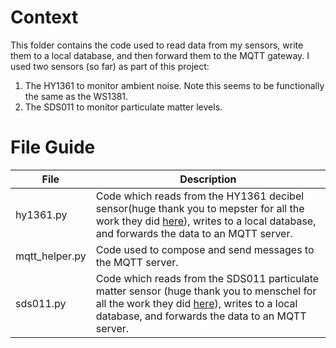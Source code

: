 # Context

This folder contains the code used to read data from my sensors, write them to a local database, and then forward them to the MQTT gateway. I used two sensors (so far) as part of this project:

1. The HY1361 to monitor ambient noise. Note this seems to be functionally the same as the WS1381.
2. The SDS011 to monitor particulate matter levels.

# File Guide


| File | Description |
|------|-------------|
| hy1361.py | Code which reads from the HY1361 decibel sensor(huge thank you to mepster for all the work they did [here](https://github.com/mepster/wensn/blob/master/wensn.py)), writes to a local database, and forwards the data to an MQTT server. |
| mqtt_helper.py | Code used to compose and send messages to the MQTT server. |
| sds011.py | Code which reads from the SDS011 particulate matter sensor (huge thank you to menschel for all the work they did [here](https://github.com/menschel/sds011)), writes to a local database, and forwards the data to an MQTT server. |